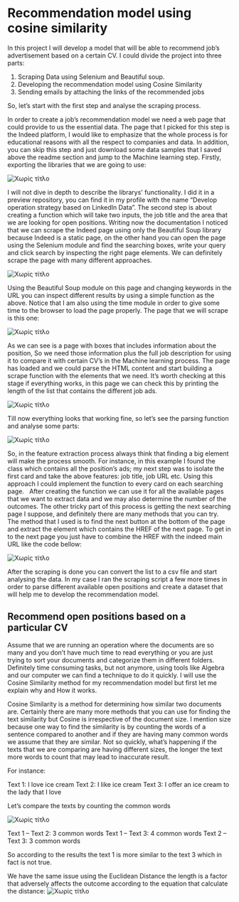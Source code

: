 # Recommendation model using cosine similarity

In this project I will develop a model that will be able to recommend job’s advertisement based on a certain CV. I could divide the project into three parts:
1.	Scraping Data using Selenium and Beautiful soup.
2.	Developing the recommendation model using Cosine Similarity
3.	Sending emails by attaching the links of the recommended jobs

So, let’s start with the first step and analyse the scraping process.

In order to create a job’s recommendation model we need a web page that could provide to us the essential data. The page that I picked for this step is the Indeed platform, I would like to emphasize that the whole process is for educational reasons with all the respect to companies and data. In addition, you can skip this step and just download some data samples that I saved above the readme section and jump to the Machine learning step.
Firstly, exporting the libraries that we are going to use:

![Χωρίς τίτλο](https://user-images.githubusercontent.com/66875726/104214468-24626380-5440-11eb-85f8-5eca10908df7.png)

I will not dive in depth to describe the librarys' functionality. I did it in a preview repository, you can find it in my profile with the name “Develop operation strategy based on LinkedIn Data”. 
The second step is about creating a function which will take two inputs, the job title and the area that we are looking for open positions. Writing now the documentation I noticed that we can scrape the Indeed page using only the Beautiful Soup library because Indeed is a static page, on the other hand you can open the page using the Selenium module and find the searching boxes, write your query and click search by inspecting the right page elements. We can definitely scrape the page with many different  approaches.  

![Χωρίς τίτλο](https://user-images.githubusercontent.com/66875726/104217126-a738ed80-5443-11eb-9530-4be255177cb6.png)

Using the Beautiful Soup module on this page and changing keywords in the URL you can inspect different results by using a simple function as the above. Notice that I am also using the time module in order to give some time to the browser to load the page properly. The page that we will scrape is this one:

![Χωρίς τίτλο](https://user-images.githubusercontent.com/66875726/104219389-b8372e00-5446-11eb-831f-da7db7576f1c.png)

As we can see is a page with boxes that includes information about the position, So we need those information plus the full job description for using it to compare it with certain CV’s in the Machine learning process. The page has loaded and we could parse the HTML content and start building a scrape function with the elements that we need. It’s worth checking at this stage if everything works, in this page we can check this by printing the length of the list that contains the different job ads.

![Χωρίς τίτλο](https://user-images.githubusercontent.com/66875726/104220832-bff7d200-5448-11eb-9c62-db5f89839b52.png)  

Till now everything looks that working fine, so let’s see the parsing function and analyse some parts:

![Χωρίς τίτλο](https://user-images.githubusercontent.com/66875726/104222452-fc2c3200-544a-11eb-9378-65aec5180207.png)

So, in the feature extraction process always think that finding a big element will make the process smooth. For instance, in this example I found the class which contains all the position’s ads; my next step was to isolate the first card and take the above features: job title, job URL etc. Using this approach I could implement the function to every card on each searching page.  
After creating the function we can use it for all the available pages that we want to extract data and we may also determine the number of the outcomes. The other tricky part of this process is getting the next searching page I suppose, and definitely there are many methods that you can try. The method that I used is to find the next button at the bottom of the page and extract the element which contains the HREF of the next page. To get in to the next page you just have to combine the HREF with the indeed main URL like the code bellow:

![Χωρίς τίτλο](https://user-images.githubusercontent.com/66875726/104459491-77a9f280-55b5-11eb-96fa-067c0e69f2f6.png)

After the scraping is done you can convert the list to a csv file and start analysing the data. In my case I ran the scraping script a few more times in order to parse different available open positions and create a dataset that will help me to develop the recommendation model.

## Recommend open positions based on a particular CV 

Assume that we are running an operation where the documents are so many and you don’t have much time to read everything or you are just trying to sort your documents and categorize them in different folders. Definitely time consuming tasks, but not anymore, using tools like Algebra and our computer we can find a technique to do it quickly. I will use the Cosine Similarity method for my recommendation model but first let me explain why and How it works.

Cosine Similarity is a method for determining how similar two documents are. Certainly there are many more methods that you can use for finding the text similarity but Cosine is irrespective of the document size. I mention size because one way to find the similarity is by counting the words of a sentence compared to another and if they are having many common words we assume that they are similar. Not so quickly, what’s happening if the texts that we are comparing are having different sizes, the longer the text more words to count that may lead to inaccurate result.

For instance:

Text 1: I love ice cream
Text 2: I like ice cream
Text 3: I offer an ice cream to the lady that I love

Let’s compare the texts by counting the common words

![Χωρίς τίτλο](https://user-images.githubusercontent.com/66875726/104487882-50afe880-55d6-11eb-9ef2-7bdc479a0446.png)

Text 1 – Text 2: 3 common words
Text 1 – Text 3: 4 common words
Text 2 – Text 3: 3 common words

So according to the results the text 1 is more similar to the text 3 which in fact is not true.


We have the same issue using the Euclidean Distance the length is a factor that adversely affects the outcome according to the equation that calculate the distance:
![Χωρίς τίτλο](https://user-images.githubusercontent.com/66875726/104490092-17c54300-55d9-11eb-930e-68cd2f5974cb.png)






